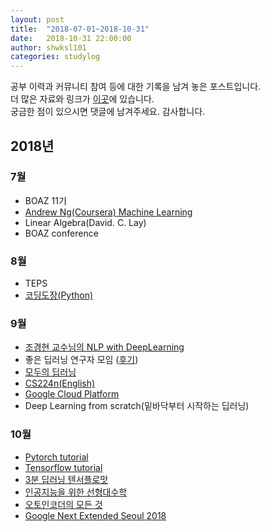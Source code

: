 ```yaml
---
layout: post
title:  "2018-07-01~2018-10-31"
date:   2018-10-31 22:00:00
author: shwksl101
categories: studylog
---
```


공부 이력과 커뮤니티 참여 등에 대한 기록을 남겨 놓은 포스트입니다.  
더 많은 자료와 링크가 [이곳](https://shwksl101.github.io/etc/2018/09/16/Materials.html)에 있습니다.  
궁금한 점이 있으시면 댓글에 남겨주세요. 감사합니다.

## 2018년

### 7월
* BOAZ 11기
* [Andrew Ng(Coursera) Machine Learning](https://www.coursera.org/learn/machine-learning/home/welcome)
* Linear Algebra(David. C. Lay)
* BOAZ conference

### 8월
* TEPS  
* [코딩도장(Python)](https://dojang.io/course/view.php?id=3)

### 9월
* [조경현 교수님의 NLP with DeepLearning](https://www.edwith.org/deepnlp)
* 좋은 딥러닝 연구자 모임 ([후기](https://shwksl101.github.io/etc/2018/09/02/%EC%A2%8B%EC%9D%80-%EB%94%A5%EB%9F%AC%EB%8B%9D-%EC%97%B0%EA%B5%AC%EC%9E%90-%EB%90%98%EA%B8%B0-%EB%AA%A8%EC%9E%84-%ED%9B%84%EA%B8%B0.html))
* [모두의 딥러닝](https://www.youtube.com/watch?v=BS6O0zOGX4E&list=PLlMkM4tgfjnLSOjrEJN31gZATbcj_MpUm)
* [CS224n(English)](https://www.youtube.com/watch?v=OQQ-W_63UgQ&list=PL3FW7Lu3i5Jsnh1rnUwq_TcylNr7EkRe6)
* [Google Cloud Platform](https://www.coursera.org/learn/gcp-fundamentals/home/welcome)
* Deep Learning from scratch(밑바닥부터 시작하는 딥러닝)

### 10월

* [Pytorch tutorial](http://pytorch.kr/index.html)
* [Tensorflow tutorial](https://www.tensorflow.org/tutorials/)
* [3분 딥러닝 텐서플로맛](https://github.com/golbin/TensorFlow-Tutorials)
* [인공지능을 위한 선형대수학](https://www.edwith.org/linearalgebra4ai/joinLectures/14072)
* [오토인코더의 모든 것](https://www.youtube.com/watch?v=o_peo6U7IRM)
* [Google Next Extended Seoul 2018](https://festa.io/events/104?fbclid=IwAR0fUpLzenGL7pDtoPRVfRRLtWs3WfQiCsaNiA_AQHcqxHWiRx0RNThvAqw)
